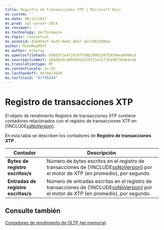 ```yaml
---
title: Registro de transacciones XTP | Microsoft Docs
ms.custom: ''
ms.date: 06/13/2017
ms.prod: sql-server-2014
ms.reviewer: ''
ms.technology: performance
ms.topic: conceptual
ms.assetid: d16491ef-4a25-4e02-88a7-ab7c0812904a
author: MikeRayMSFT
ms.author: mikeray
ms.openlocfilehash: 65bb3f2e47297df7d0b2908156758f04ea6996cb
ms.sourcegitcommit: ad4d92dce894592a259721a1571b1d8736abacdb
ms.translationtype: MT
ms.contentlocale: es-ES
ms.lasthandoff: 08/04/2020
ms.locfileid: "87745244"
---
```

# <a name="xtp-transaction-log"></a>Registro de transacciones XTP
  El objeto de rendimiento Registro de transacciones XTP contiene contadores relacionados con el registro de transacciones XTP en [!INCLUDE[ssNoVersion](../../includes/ssnoversion-md.md)].  
  
 En esta tabla se describen los contadores de **Registro de transacciones XTP** .  
  
|Contador|Descripción|  
|-------------|-----------------|  
|**Bytes de registro escritos/s**|Número de bytes escritos en el registro de transacciones de [!INCLUDE[ssNoVersion](../../includes/ssnoversion-md.md)] por el motor de XTP (en promedio), por segundo.|  
|**Entradas de registro escritas/s**|Número de entradas escritas en el registro de transacciones de [!INCLUDE[ssNoVersion](../../includes/ssnoversion-md.md)] por el motor de XTP (en promedio), por segundo.|  
  
## <a name="see-also"></a>Consulte también  
 [Contadores de rendimiento de OLTP &#40;en memoria&#41;](../../integration-services/performance/performance-counters.md)  
  
  
